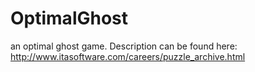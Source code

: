 OptimalGhost
============

an optimal ghost game. Description can be found here: http://www.itasoftware.com/careers/puzzle_archive.html